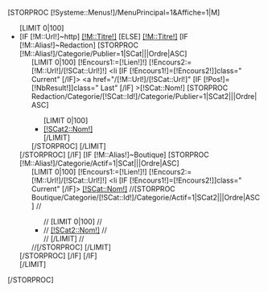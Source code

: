 [STORPROC [!Systeme::Menus!]/MenuPrincipal=1&Affiche=1|M]
	<ul class="Menu0 cssMenu">
		[LIMIT 0|100]
			<li class="Menu0_[!Pos!] [IF [!Pos!]=1] First [/IF] [IF [!Pos!]=[!NbResult!]] Last [/IF]">
				[IF [!M::Url!]~http]
					<a href="[!M::Url!]" target="_blank">[!M::Titre!]</a>
				[ELSE]
					<a href="/[!M::Url!]" >[!M::Titre!]</a>
					[IF [!M::Alias!]~Redaction]
						[STORPROC [!M::Alias!]/Categorie/Publier=1|SCat|||Ordre|ASC]
							<ul class="Menu1 cssMenu Menu1_[!Pos!]">
								[LIMIT 0|100]
									[!Encours1:=[!Lien!]!]
									[!Encours2:=[!M::Url!]/[!SCat::Url!]!]
								<li [IF [!Encours1!]=[!Encours2!]]class=" Current" [/IF]>
										<a href="/[!M::Url!]/[!SCat::Url!]" [IF [!Pos!]=[!NbResult!]]class=" Last" [/IF] >[!SCat::Nom!]</a>
										[STORPROC Redaction/Categorie/[!SCat::Id!]/Categorie/Publier=1|SCat2|||Ordre|ASC]
											<ul class="Menu2 cssMenu">
												[LIMIT 0|100]
													<li>
														<a href="/[!M::Url!]/[!SCat::Url!]/[!SCat2::Url!]">[!SCat2::Nom!]</a>
													</li>
												[/LIMIT]
											</ul>
										[/STORPROC]
									</li>
								[/LIMIT]
							</ul>
						[/STORPROC]
					[/IF]
					[IF [!M::Alias!]~Boutique]
						[STORPROC [!M::Alias!]/Categorie/Actif=1|SCat|||Ordre|ASC]
							<ul class="Menu1 cssMenu Menu1_[!Pos!] ">
								[LIMIT 0|100]
									[!Encours1:=[!Lien!]!]
									[!Encours2:=[!M::Url!]/[!SCat::Url!]!]
									<li [IF [!Encours1!]=[!Encours2!]]class=" Current" [/IF]>
										<a href="/[!M::Url!]/[!SCat::Url!]" class="[IF [!Pos!]=[!NbResult!]]Last [/IF]" >[!SCat::Nom!]</a>
										//[STORPROC Boutique/Categorie/[!SCat::Id!]/Categorie/Actif=1|SCat2|||Ordre|ASC]
										//	<ul class="Menu2 cssMenu">
										//		[LIMIT 0|100]
										//			<li>
												//		<a href="/[!M::Url!]/[!SCat::Url!]/[!SCat2::Url!]">[!SCat2::Nom!]</a>
										//			</li>
										//		[/LIMIT]
										//	</ul>
										//[/STORPROC]
									</li>
								[/LIMIT]
							</ul>
						[/STORPROC]
					[/IF]
				[/IF]
			</li>
		[/LIMIT]
	</ul>
[/STORPROC]